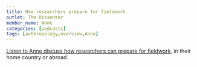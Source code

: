 ```yaml
---
title: How researchers prepare for fieldwork
outlet: The Dissenter
member_name: Anne
categories: [podcasts]
tags: [anthropology,overview,Anne]
---
```

[Listen to Anne discuss how researchers can prepare for fieldwork](https://open.spotify.com/episode/5QgWYCw5Vwi2CGiNef4Zsq), in their home country or abroad.
